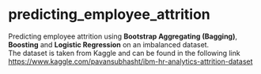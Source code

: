 # predicting_employee_attrition
Predicting employee attrition using **Bootstrap Aggregating (Bagging)**, **Boosting** and **Logistic Regression** on an imbalanced dataset. <br>
The dataset is taken from Kaggle and can be found in the following link <br> 
https://www.kaggle.com/pavansubhasht/ibm-hr-analytics-attrition-dataset
